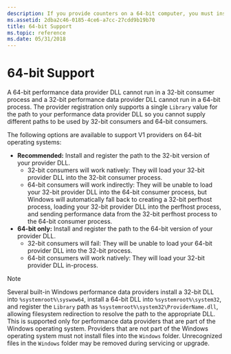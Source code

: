 ```yaml
---
description: If you provide counters on a 64-bit computer, you must install both the 32-bit and 64-bit version of your provider on the computer if you want to support both 32-bit and 64-bit consumers.
ms.assetid: 2dba2c46-0185-4ce6-a7cc-27cdd9b19b70
title: 64-bit Support
ms.topic: reference
ms.date: 05/31/2018
---
```


# 64-bit Support

A 64-bit performance data provider DLL cannot run in a 32-bit consumer process and a 32-bit performance data provider DLL cannot run in a 64-bit process. The provider registration only supports a single `Library` value for the path to your performance data provider DLL so you cannot supply different paths to be used by 32-bit consumers and 64-bit consumers.

The following options are available to support V1 providers on 64-bit operating systems:

- **Recommended:** Install and register the path to the 32-bit version of your provider DLL.
  - 32-bit consumers will work natively: They will load your 32-bit provider DLL into the 32-bit consumer process.
  - 64-bit consumers will work indirectly: They will be unable to load your 32-bit provider DLL into the 64-bit consumer process, but Windows will automatically fall back to creating a 32-bit perfhost process, loading your 32-bit provider DLL into the perfhost process, and sending performance data from the 32-bit perfhost process to the 64-bit consumer process.
- **64-bit only:** Install and register the path to the 64-bit version of your provider DLL.
  - 32-bit consumers will fail: They will be unable to load your 64-bit provider DLL into the 32-bit process.
  - 64-bit consumers will work natively: They will load your 32-bit provider DLL in-process.

> [!NOTE]
> Several built-in Windows performance data providers install a 32-bit DLL into `%systemroot%\syswow64`, install a 64-bit DLL into `%systemroot%\system32`, and register the `Library` path as `%systemroot%\system32\ProviderName.dll`, allowing filesystem redirection to resolve the path to the appropriate DLL. This is supported only for performance data providers that are part of the Windows operating system. Providers that are not part of the Windows operating system must not install files into the `Windows` folder. Unrecognized files in the `Windows` folder may be removed during servicing or upgrade.
